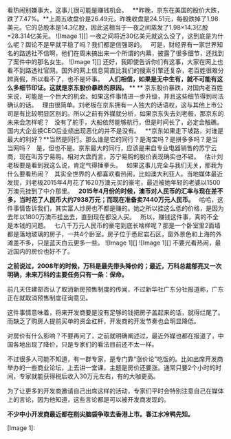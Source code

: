 看热闹别嫌事大，这事儿很可能是赚钱机会。
 
**昨晚，京东在美国的股价大跌，跌了7.47%。**上周五收盘价是26.49元，昨晚收盘是24.51元，每股跌掉了1.98美元。它的总股本是14.3亿股，因此这相当于一夜之间蒸发了1.98×14.3亿股=28.314亿美元。
![Image 1][]
一夜之间将近30亿美元就这么没了，这到底是为什么呢？舆论不是早就平稳了吗？我们都是信强哥的。
 
可是，财经界有一家世界知名的路透社不信啊，他们在周末搞出来一个所谓的内幕，披露了很多细节，还找到了案件中的那名女生。
![Image 1][]
还好，我即使告诉你们有这事，大家在网上也看不到路透社官网。国外的网上信息简直比我们的搜索引擎还复杂，老百姓很难分辨真假，所以看不了，也不是坏事。
 
**人们相信，如果是无中生有，就不可能有这么多细节印证。这就是京东股价暴跌的原因。**
** **
京东股价暴跌，对国内老百姓来说，可能是一个巨大的机会。如果这件事情进一步升级，并且这些细节得到司法确认的话。
 
理由很简单。刘老板在京东拥有一人独大的话语权，这与其他上市公司是有比较明显区别的。所以之前有外媒就分析，如果京东失去刘老板，那京东的未来会怎样呢？
 
没有了舵手，大船依然能够航行，但是时间长了，必定会触礁。国内大企业换CEO后业绩出现恶化的并不是没有。
 
**京东如果走下坡路，对谁是最大的利好？**当然是同行。那么谁是它的同行？是淘宝吗？是拼多多吗？是当当网吗？
 
是，但也不是。京东最大的同行，应该是来自专业电器销售的苏宁云商，现在叫苏宁易购。相对大盘而言，苏宁易购的股价表现确实也不错。
 
估计刘老板要是看到我这么说，肯定气得捶拳头。
 
如果这事儿完全与我们无关，那我为什么要看热闹？
 
其实全世界的人都喜欢看热闹，比如澳大利亚人。当地媒体最近发现，刘老板2015年4月花了1620万澳元买的豪宅，最近被她年轻的老婆以1500万澳元挂到了中介那里。
 
**2015年4月份的时候，澳币对人民币的汇率与现在差不多，当时花了人民币大约7938万元；而现在准备卖7440万元人民币。**
 
哈哈，这件事情告诉我们，其实富人炒房也不都是赚的。她之所以挂这么低的价格，是因为去年以1800万澳币挂出去，直到现在都没人买。
 
所以，赚钱这件事，真的不全是本钱的问题。
 
七八千万元人民币的豪宅到底长啥样呢？那是一个卧室里2面墙都是落地玻璃的房子，一共4个卧室。房子位于悉尼岩石区，窗外景色和上海的外滩差不多，只是蓝天白云更多一些。
![Image 1][]
![Image 1][]
不要光看热闹，最近国内的房价也好不了。
  
**之前说过，2008年的时候，万科是最先带头降价的；最近，万科总裁郁亮又一次明确，未来万科的主要任务只有一条：保命。**
  
前几天住建部否认了取消新房预售制度的传闻，不过新华社广东分社报道称，广东正在就取消预售制度征询意见。
  
这件事情意味着，将来开发商要是没有足够的钱把房子盖起来的话，就得烂尾了。而缺乏了购房人提前买单的资金杠杆，开发商的开发节奏也会明显降低。
  
对房价有什么影响？不要再问了，之前就明确阐述过，最近外媒也都在报道了，中国各地出现了降价，只是专家们的看法目前还不太一样。
  
不过很多人可能不知道，有一群专家，是专门靠“涨价论”吃饭的。比如出席开发商举办的一些商业论坛，上去讲一堂课，主题是房价还要涨。通常只要2个小时的时间，专家就能获得税后收入30万元左右，有的大咖更高。
  
为了让更多的开发商邀请自己出席这样的活动，专家们平时会特别注意自己在媒体上的言论，因为他知道，这些言论都是可以被开发商发现的。
  
**不少中小开发商最近都在削尖脑袋争取去香港上市。春江水冷鸭先知。**

[Image 1]: 